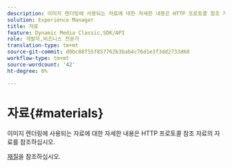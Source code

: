 ```yaml
---
description: 이미지 렌더링에 사용되는 자료에 대한 자세한 내용은 HTTP 프로토콜 참조 자료의 자료를 참조하십시오.
solution: Experience Manager
title: 자료
feature: Dynamic Media Classic,SDK/API
role: 개발자,비즈니스 전문가
translation-type: tm+mt
source-git-commit: d0bc88f55f857762b3bab4c76d1e3f3dd2733d60
workflow-type: tm+mt
source-wordcount: '42'
ht-degree: 0%

---
```



# 자료{#materials}

이미지 렌더링에 사용되는 자료에 대한 자세한 내용은 HTTP 프로토콜 참조 자료의 자료를 참조하십시오.

[재질](../../../../../ir-api/http-protocol/image-rendering-api-ref/c-ir-http-protocol-ref/c-ir-http-protocol-syntax-and-features/c-ir-http-materials/c-ir-http-materials.md#concept-45af2ab5694b4cfdadf1211ce3f5ed0f)을 참조하십시오.
